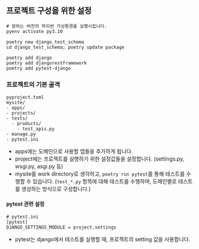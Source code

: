 ## 프로젝트 구성을 위한 설정
```shell
# 원하는 버전의 파이썬 가상환경을 실행시킵니다.
pyenv activate py3.10

poetry new django_test_schema
cd django_test_schema; poetry update package
```

```shell
poetry add django
poetry add djangorestframework
poetry add pytest-django
```

### 프로젝트의 기본 골격

```shell
pyproject.toml
mysite/
- apps/
- projects/
- tests/
  - products/
    - test_apis.py
- manage.py
- pytest.ini
```
- apps에는 도메인으로 사용할 앱들을 추가하게 됩니다.
- project에는 프로젝트를 실행하기 위한 설정값들을 설정합니다. (settings.py, wsgi.py, asgi.py 등)
- mysite를 work directory로 생각하고, `poetry run pytest`를 통해 테스트를 수행할 수 있습니다. (`test_*.py` 항목에 대해 테스트를 수행하며, 도메인별로 테스트를 생성하는 방식으로 구성합니다.)

#### pytest 관련 설정
```shell
# pytest.ini
[pytest]
DJANGO_SETTINGS_MODULE = project.settings
```
- pytest는 django에서 테스트를 실행할 때, 프로젝트의 setting 값을 사용합니다.